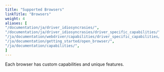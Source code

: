 ```yaml
---
title: "Supported Browsers"
linkTitle: "Browsers"
weight: 4
aliases: [
"/documentation/ja/driver_idiosyncrasies/",
"/documentation/ja/driver_idiosyncrasies/driver_specific_capabilities/",
"/ja/documentation/webdriver/capabilities/driver_specific_capabilities/",
"/ja/documentation/getting_started/open_browser/",
"/ja/documentation/capabilities/",
]
---
```


Each browser has custom capabilities and unique features.
